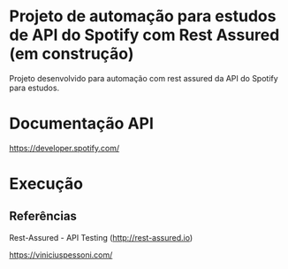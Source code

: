 # Projeto de automação para estudos de API do Spotify com Rest Assured (em construção)

Projeto desenvolvido para automação com rest assured da API do Spotify para estudos.

# Documentação API

https://developer.spotify.com/

# Execução


## Referências

Rest-Assured - API Testing (http://rest-assured.io)

https://viniciuspessoni.com/